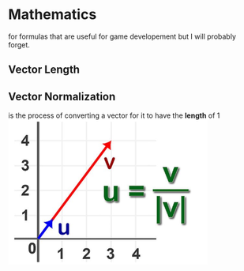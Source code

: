 # Mathematics

for formulas that are useful for game developement but I will probably forget.


## Vector Length

## Vector Normalization

is the process of converting a vector for it to have the **length** of 1
![](./.imgs/vector-normalization.png)